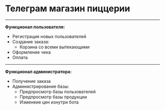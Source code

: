 # Телеграм магазин пиццерии


---
__Функционал пользователя:__
+ Регистрация новых пользователей
+ Создание заказа:
    + Корзина со всеми вытекающими
+ Оформление чека
+ Оплата
---
__Функционал администратора:__
+ Получение заказа
+ Администрирование базы:
    + Предпросмотр базы пользователей
    + Предпросмотр базы продукции
    + Изменеие цен изнутри бота
